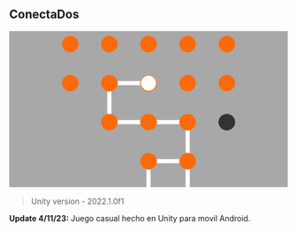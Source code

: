 ## ConectaDos
![](https://github.com/camilo1962/ConectaDos/blob/main/screen_1920x1080_2020-01-17_08-44-55.png)

> Unity version - 2022.1.0f1

**Update 4/11/23:** Juego casual hecho en Unity para movil Android.
